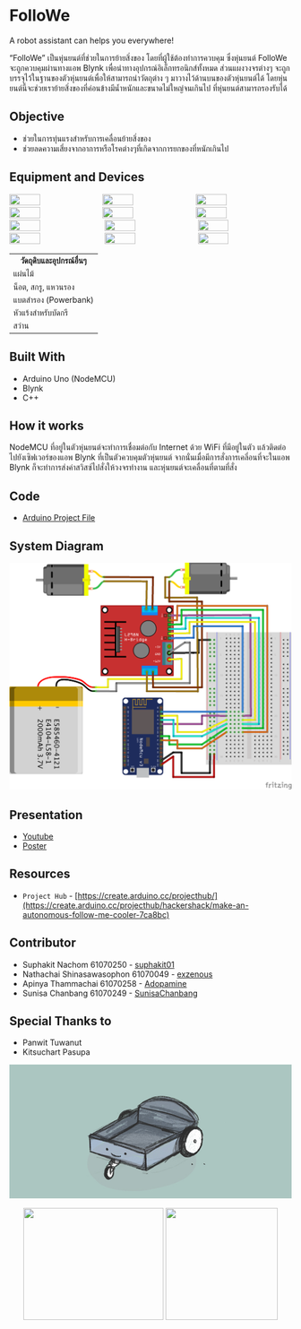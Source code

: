 # FolloWe
A robot assistant can helps you everywhere!

“FolloWe” เป็นหุ่นยนต์ที่ช่วยในการย้ายสิ่งของ โดยที่ผู้ใช้ต้องทำการควบคุม ซึ่งหุ่นยนต์ FolloWe จะถูกควบคุมผ่านทางแอพ Blynk เพื่อนำทางอุปกรณ์อิเล็กทรอนิกส์ทั้งหมด ส่วนแผงวงจรต่างๆ จะถูกบรรจุไว้ในฐานของตัวหุ่นยนต์เพื่อให้สามารถนำวัตถุต่าง ๆ มาวางไว้ด้านบนของตัวหุ่นยนต์ได้ โดยหุ่นยนต์นี้จะช่วยเราย้ายสิ่งของที่ค่อนข้างมีน้ำหนักและขนาดไม่ใหญ่จนเกินไป ที่หุ่นยนต์สามารถรองรับได้

## Objective
* ช่วยในการทุ่นแรงสำหรับการเคลื่อนย้ายสิ่งของ
* ช่วยลดความเสี่ยงจากอาการหรือโรคต่างๆที่เกิดจากการยกของที่หนักเกินไป

## Equipment and Devices
<image src="image/13.jpg" width="33%" height="33%"><image src="image/5.jpg" width="33%" height="33%"><image src="image/3.jpg" width="33%" height="33%"><image src="image/4.jpg" width="33%" height="33%"><image src="image/2.jpg" width="33%" height="33%"><image src="image/1.jpg" width="33%" height="33%">
<image src="image/6.jpg" width="33%" height="33%">
<image src="image/7.jpg" width="33%" height="33%"><image src="image/8.jpg" width="33%" height="33%"><image src="image/9.jpg" width="33%" height="33%">
<image src="image/10.jpg" width="33%" height="33%"><image src="image/11.jpg" width="33%" height="33%">
  
<table>
  <tr><th>วัดถุดิบและอุปกรณ์อื่นๆ</th></tr>
  <tr><td>แผ่นไม้</td></tr>
  <tr><td>น็อต, สกรู, แหวนรอง</td></tr>
  <tr><td>แบตสำรอง (Powerbank)</td></tr>
  <tr><td>หัวแร้งสำหรับบัดกรี</td></tr>
  <tr><td>สว่าน</td></tr>
</table>

## Built With
* Arduino Uno (NodeMCU)
* Blynk
* C++

## How it works
NodeMCU ที่อยู่ในตัวหุ่นยนต์จะทำการเชื่อมต่อกับ Internet ด้วย WiFi ที่มีอยู่ในตัว แล้วติดต่อไปยังเซิฟเวอร์ของแอพ Blynk ที่เป็นตัวควบคุมตัวหุ่นยนต์
จากนั่นเมื่อมีการสั่งการเคลี่อนที่จะในแอพ Blynk ก็จะทำการส่งค่าสวิสซ์ไปสั่งให้วงจรทำงาน และหุ่นยนต์จะเคลื่อนที่ตามที่สั่ง

## Code
* [Arduino Project File](https://github.com/suphakit01/FolloWe/blob/master/NodeMCU_FolloWe.ino)

## System Diagram
![System Diagram](image/FolloWe_Diagram.png)

## Presentation
* [Youtube](https://www.youtube.com/channel/UCZlMfjfZH7QHUnDT8k23p3Q)
* [Poster]()

## Resources
* `Project Hub` - [https://create.arduino.cc/projecthub/](https://create.arduino.cc/projecthub/hackershack/make-an-autonomous-follow-me-cooler-7ca8bc)

## Contributor
* Suphakit  Nachom  61070250 - [suphakit01](https://github.com/suphakit01)
* Nathachai Shinasawasophon  61070049 - [exzenous](https://github.com/exzenous)
* Apinya Thammachai  61070258 - [Adopamine](https://github.com/Adopamine)
* Sunisa Chanbang 61070249 - [SunisaChanbang](https://github.com/SunisaChanbang)

## Special Thanks to
* Panwit Tuwanut
* Kitsuchart Pasupa
  
![](image/cover-readme.jpg)

<p align=center>
<image src="image/itlogo.png" width="250px" height="200px">
<image src="image/1000x1000kmitl.png" width="200px" height="200px">
</p>
